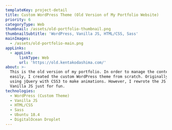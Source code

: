 ```yaml
---
templateKey: project-detail
title: Custom WordPress Theme (Old Version of My Portfolio Website)
priority: 6
categoryType: Web
thumbnail: /assets/old-portfolio-thumbnail.png
thumbnailSubtitle: 'WordPress, Vanilla JS, HTML/CSS, Sass'
mainImages:
  - /assets/old-portfolio-main.png
appLinks:
  - appLink:
      linkType: Web
      url: 'https://old.kentakodashima.com/'
about: >-
  This is the old version of my portfolio. In order to manage the contents
  easily, I created the custom WordPress theme from scratch. Originally, I was
  using jQuery with CSS3 to make animations. However, I rewrote the JS part with
  Vanilla JS just for fun.
technologies:
  - WordPress (Custom Theme)
  - Vanilla JS
  - HTML/CSS
  - Sass
  - Ubuntu 18.4
  - DigitalOcean Droplet
---
```


